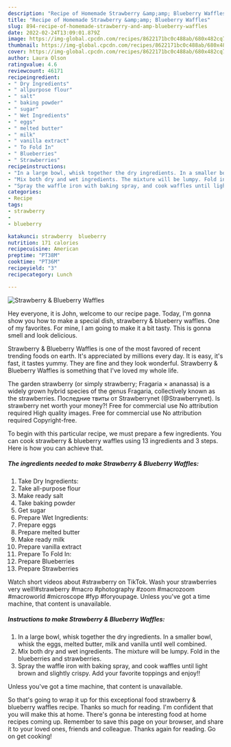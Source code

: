 ```yaml
---
description: "Recipe of Homemade Strawberry &amp;amp; Blueberry Waffles"
title: "Recipe of Homemade Strawberry &amp;amp; Blueberry Waffles"
slug: 894-recipe-of-homemade-strawberry-and-amp-blueberry-waffles
date: 2022-02-24T13:09:01.879Z
image: https://img-global.cpcdn.com/recipes/8622171bc0c488ab/680x482cq70/strawberry-blueberry-waffles-recipe-main-photo.jpg
thumbnail: https://img-global.cpcdn.com/recipes/8622171bc0c488ab/680x482cq70/strawberry-blueberry-waffles-recipe-main-photo.jpg
cover: https://img-global.cpcdn.com/recipes/8622171bc0c488ab/680x482cq70/strawberry-blueberry-waffles-recipe-main-photo.jpg
author: Laura Olson
ratingvalue: 4.6
reviewcount: 46171
recipeingredient:
- " Dry Ingredients"
- " allpurpose flour"
- " salt"
- " baking powder"
- " sugar"
- " Wet Ingredients"
- " eggs"
- " melted butter"
- " milk"
- " vanilla extract"
- " To Fold In"
- " Blueberries"
- " Strawberries"
recipeinstructions:
- "In a large bowl, whisk together the dry ingredients. In a smaller bowl, whisk the eggs, melted butter, milk and vanilla until well combined."
- "Mix both dry and wet ingredients. The mixture will be lumpy. Fold in the blueberries and strawberries."
- "Spray the waffle iron with baking spray, and cook waffles until light brown and slightly crispy. Add your favorite toppings and enjoy!!"
categories:
- Recipe
tags:
- strawberry
- 
- blueberry

katakunci: strawberry  blueberry 
nutrition: 171 calories
recipecuisine: American
preptime: "PT38M"
cooktime: "PT36M"
recipeyield: "3"
recipecategory: Lunch

---
```



![Strawberry &amp; Blueberry Waffles](https://img-global.cpcdn.com/recipes/8622171bc0c488ab/680x482cq70/strawberry-blueberry-waffles-recipe-main-photo.jpg)

Hey everyone, it is John, welcome to our recipe page. Today, I'm gonna show you how to make a special dish, strawberry &amp; blueberry waffles. One of my favorites. For mine, I am going to make it a bit tasty. This is gonna smell and look delicious.

Strawberry &amp; Blueberry Waffles is one of the most favored of recent trending foods on earth. It's appreciated by millions every day. It is easy, it's fast, it tastes yummy. They are fine and they look wonderful. Strawberry &amp; Blueberry Waffles is something that I've loved my whole life.

The garden strawberry (or simply strawberry; Fragaria × ananassa) is a widely grown hybrid species of the genus Fragaria, collectively known as the strawberries. Последние твиты от Strawberrynet (@Strawberrynet). Is strawberry net worth your money?! Free for commercial use No attribution required High quality images. Free for commercial use No attribution required Copyright-free.


To begin with this particular recipe, we must prepare a few ingredients. You can cook strawberry &amp; blueberry waffles using 13 ingredients and 3 steps. Here is how you can achieve that.

<!--inarticleads1-->

##### The ingredients needed to make Strawberry &amp; Blueberry Waffles:

1. Take  Dry Ingredients:
1. Take  all-purpose flour
1. Make ready  salt
1. Take  baking powder
1. Get  sugar
1. Prepare  Wet Ingredients:
1. Prepare  eggs
1. Prepare  melted butter
1. Make ready  milk
1. Prepare  vanilla extract
1. Prepare  To Fold In:
1. Prepare  Blueberries
1. Prepare  Strawberries


Watch short videos about #strawberry on TikTok. Wash your strawberries very well!#strawberry #macro #photography #zoom #macrozoom #macroworld #microscope #fyp #foryoupage. Unless you&#39;ve got a time machine, that content is unavailable. 

<!--inarticleads2-->

##### Instructions to make Strawberry &amp; Blueberry Waffles:

1. In a large bowl, whisk together the dry ingredients. In a smaller bowl, whisk the eggs, melted butter, milk and vanilla until well combined.
1. Mix both dry and wet ingredients. The mixture will be lumpy. Fold in the blueberries and strawberries.
1. Spray the waffle iron with baking spray, and cook waffles until light brown and slightly crispy. Add your favorite toppings and enjoy!!


Unless you&#39;ve got a time machine, that content is unavailable. 

So that's going to wrap it up for this exceptional food strawberry &amp; blueberry waffles recipe. Thanks so much for reading. I'm confident that you will make this at home. There's gonna be interesting food at home recipes coming up. Remember to save this page on your browser, and share it to your loved ones, friends and colleague. Thanks again for reading. Go on get cooking!
